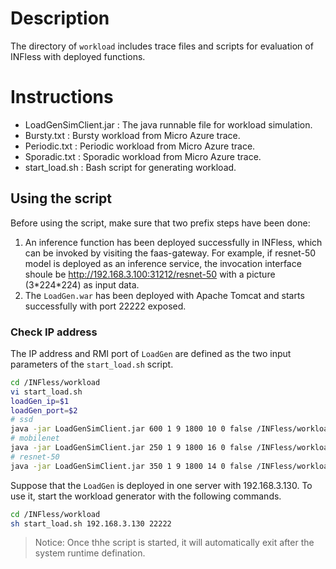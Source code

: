 # Description
The directory of `workload` includes trace files and scripts for evaluation of INFless with deployed functions.  

# Instructions
- LoadGenSimClient.jar : The java runnable file for workload simulation. 
- Bursty.txt : Bursty workload from Micro Azure trace.
- Periodic.txt : Periodic workload from Micro Azure trace.
- Sporadic.txt : Sporadic workload from Micro Azure trace.
- start_load.sh : Bash script for generating workload.

## Using the script
Before using the script, make sure that two prefix steps have been done:
1. An inference function has been deployed successfully in INFless, which can be invoked by visiting the faas-gateway. For example, if resnet-50 model is deployed as an inference service, the invocation interface shoule be http://192.168.3.100:31212/resnet-50 with a picture (3\*224\*224) as input data.
2. The `LoadGen.war` has been deployed with Apache Tomcat and starts successfully with port 22222 exposed.
### Check IP address
The IP address and RMI port of `LoadGen` are defined as the two input parameters of the `start_load.sh` script. 

```bash
cd /INFless/workload
vi start_load.sh
loadGen_ip=$1
loadGen_port=$2
# ssd
java -jar LoadGenSimClient.jar 600 1 9 1800 10 0 false /INFless/workload/Periodic.txt /INFless/workload/results/ $1 $2 &
# mobilenet
java -jar LoadGenSimClient.jar 250 1 9 1800 16 0 false /INFless/workload/Periodic.txt /INFless/workload/results/ $1 $2 &
# resnet-50
java -jar LoadGenSimClient.jar 350 1 9 1800 14 0 false /INFless/workload/Periodic.txt /INFless/workload/results/ $1 $2 &
```
Suppose that the `LoadGen` is deployed in one server with 192.168.3.130. To use it, start the workload generator with the following commands. 
```bash
cd /INFless/workload
sh start_load.sh 192.168.3.130 22222
```
> Notice: Once thhe script is started, it will automatically exit after the system runtime defination. 

